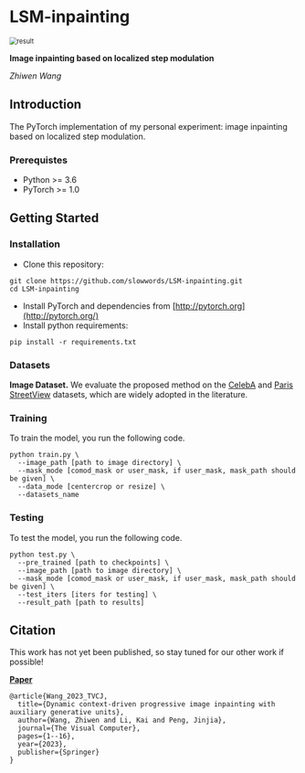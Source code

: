 # LSM-inpainting
<img src="./imgs/CelebA.png" alt="result" style="zoom:80%;" />

**Image inpainting based on localized step modulation**<br>

_Zhiwen Wang_<br>

## Introduction

The PyTorch implementation of my personal experiment: image inpainting based on localized step modulation.

### Prerequistes

- Python >= 3.6
- PyTorch >= 1.0

## Getting Started

### Installation

- Clone this repository:

```
git clone https://github.com/slowwords/LSM-inpainting.git
cd LSM-inpainting
```

- Install PyTorch and dependencies from [http://pytorch.org](http://pytorch.org/)
- Install python requirements:

```
pip install -r requirements.txt
```
### Datasets

**Image Dataset.** We evaluate the proposed method on the [CelebA](http://mmlab.ie.cuhk.edu.hk/projects/CelebA.html) and [Paris StreetView](https://github.com/pathak22/context-encoder) datasets, which are widely adopted in the literature.

### Training

To train the model, you run the following code.

```
python train.py \
  --image_path [path to image directory] \
  --mask_mode [comod_mask or user_mask, if user_mask, mask_path should be given] \
  --data_mode [centercrop or resize] \
  --datasets_name
```

### Testing

To test the model, you run the following code.

```
python test.py \
  --pre_trained [path to checkpoints] \
  --image_path [path to image directory] \
  --mask_mode [comod_mask or user_mask, if user_mask, mask_path should be given] \
  --test_iters [iters for testing] \
  --result_path [path to results]
```

## Citation

This work has not yet been published, so stay tuned for our other work if possible!

[**Paper**](https://link.springer.com/article/10.1007/s00371-023-03045-z)

```
@article{Wang_2023_TVCJ,
  title={Dynamic context-driven progressive image inpainting with auxiliary generative units},
  author={Wang, Zhiwen and Li, Kai and Peng, Jinjia},
  journal={The Visual Computer},
  pages={1--16},
  year={2023},
  publisher={Springer}
}
```
